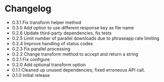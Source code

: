 # Changelog

* 0.3.1 Fix transform helper method
* 0.3.0 Add option to use different response key as file name
* 0.2.6 Update third-party dependencies, fix tests
* 0.2.5 Limit number of parallel downloads due to phraseapp rate limiting
* 0.2.4 Improve handling of status codes
* 0.2.3 Fix parallel processing
* 0.2.2 Change transform method to accept and return a string
* 0.2.1 Fix configure
* 0.2.0 Add optional transform option
* 0.1.1 Cleaned up unused dependencies; fixed erroneous API call.
* 0.1.0 Initial release
